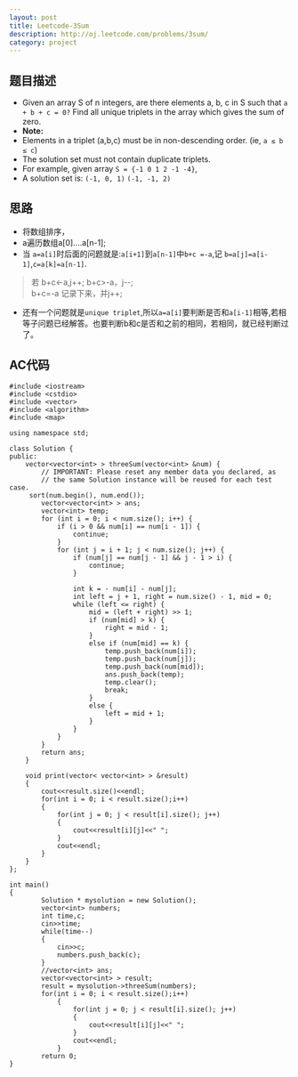 ```yaml
---
layout: post
title: Leetcode-3Sum
description: http://oj.leetcode.com/problems/3sum/
category: project
---
```

## 题目描述
*   Given an array S of n integers, are there elements a, b, c in S such that `a + b + c = 0?` Find all unique triplets in the array which gives the sum of zero.
*   __Note:__
*   Elements in a triplet (a,b,c) must be in non-descending order. (ie, `a ≤ b ≤ c`)
*   The solution set must not contain duplicate triplets.
*   For example, given array `S = {-1 0 1 2 -1 -4}`,
*    A solution set is:
    `(-1, 0, 1)`
    `(-1, -1, 2)`

## 思路
*   将数组排序，
*   a遍历数组a[0]....a[n-1];         
*   当 `a=a[i]`时后面的问题就是:`a[i+1]`到`a[n-1]`中`b+c =-a`,记 `b=a[j]=a[i-1]`,`c=a[k]=a[n-1]`.
>若 b+c<-a,j++; 
>b+c>-a，j--;    
>b+c=-a 记录下来，并j++;
*   还有一个问题就是`unique triplet`,所以`a=a[i]`要判断是否和`a[i-1]`相等,若相等子问题已经解答。也要判断b和c是否和之前的相同，若相同，就已经判断过了。

## AC代码

    #include <iostream>
    #include <cstdio>
    #include <vector>
    #include <algorithm>  
    #include <map>
    
    using namespace std;
    
    class Solution {
    public:
        vector<vector<int> > threeSum(vector<int> &num) {
            // IMPORTANT: Please reset any member data you declared, as
            // the same Solution instance will be reused for each test case.
         sort(num.begin(), num.end());  
            vector<vector<int> > ans;  
            vector<int> temp;  
            for (int i = 0; i < num.size(); i++) {  
                if (i > 0 && num[i] == num[i - 1]) {  
                    continue;  
                }  
                for (int j = i + 1; j < num.size(); j++) {  
                    if (num[j] == num[j - 1] && j - 1 > i) {  
                        continue;  
                    }  
                                      
                    int k = - num[i] - num[j];  
                    int left = j + 1, right = num.size() - 1, mid = 0;  
                    while (left <= right) {  
                        mid = (left + right) >> 1;  
                        if (num[mid] > k) {  
                            right = mid - 1;  
                        }   
                        else if (num[mid] == k) {  
                            temp.push_back(num[i]);  
                            temp.push_back(num[j]);  
                            temp.push_back(num[mid]);  
                            ans.push_back(temp);  
                            temp.clear();  
                            break;  
                        }  
                        else {  
                            left = mid + 1;  
                        }  
                    }  
                }  
            }  
            return ans;  
        }
    
    	void print(vector< vector<int> > &result)
    	{
    		cout<<result.size()<<endl;
    		for(int i = 0; i < result.size();i++)
    		{
    			for(int j = 0; j < result[i].size(); j++)
    			{
    				cout<<result[i][j]<<" ";
    			}
    			cout<<endl;
    		}
    	}
    };
    
    int main()
    {
        	Solution * mysolution = new Solution();
        	vector<int> numbers;
        	int time,c;
        	cin>>time;
        	while(time--)
        	{
        		cin>>c;
        		numbers.push_back(c);
        	}
        	//vector<int> ans;
        	vector<vector<int> > result;
        	result = mysolution->threeSum(numbers);
        	for(int i = 0; i < result.size();i++)
        		{
        			for(int j = 0; j < result[i].size(); j++)
        			{
        				cout<<result[i][j]<<" ";
        			}
        			cout<<endl;
        		}
        	return 0;
    }
    
    